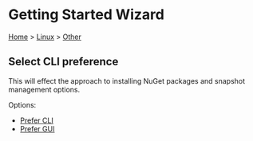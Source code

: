 # Getting Started Wizard

[Home](/docs/wiz/readme.md) > [Linux](Linux.md) > [Other](Linux_Other.md)

## Select CLI preference

This will effect the approach to installing NuGet packages and snapshot management options.

Options:
 * [Prefer CLI](Linux_Other_Cli.md)
 * [Prefer GUI](Linux_Other_Gui.md)
